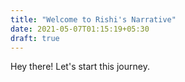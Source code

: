 ```yaml
---
title: "Welcome to Rishi's Narrative"
date: 2021-05-07T01:15:19+05:30
draft: true
---
```


Hey there! Let's start this journey.
